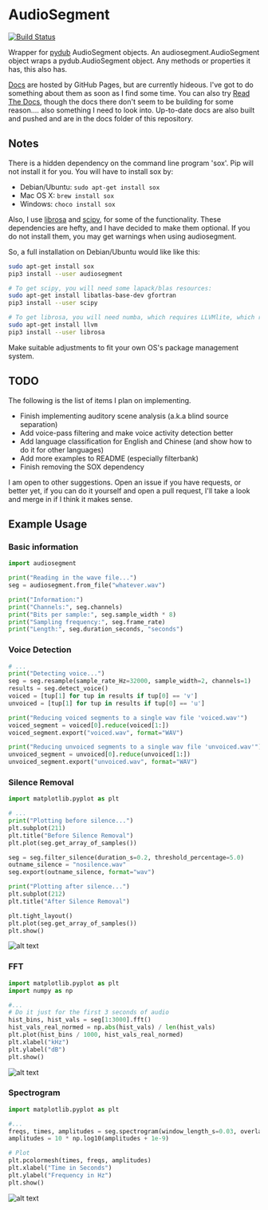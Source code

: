 # AudioSegment

[![Build Status](https://travis-ci.org/MaxStrange/AudioSegment.svg?branch=master)](https://travis-ci.org/MaxStrange/AudioSegment)

Wrapper for [pydub](https://github.com/jiaaro/pydub) AudioSegment objects. An audiosegment.AudioSegment object wraps
a pydub.AudioSegment object. Any methods or properties it has, this also has.

[Docs](https://maxstrange.github.io/AudioSegment/) are hosted by GitHub Pages, but are currently hideous. I've got to do
something about them as soon as I find some time. You can also try [Read The Docs](https://audiosegment.readthedocs.io/en/latest/),
though the docs there don't seem to be building for some reason.... also something I need to look into. Up-to-date docs
are also built and pushed and are in the docs folder of this repository.

## Notes

There is a hidden dependency on the command line program 'sox'. Pip will not install it for you.
You will have to install sox by:

- Debian/Ubuntu: `sudo apt-get install sox`
- Mac OS X: `brew install sox`
- Windows: `choco install sox`

Also, I use [librosa](https://github.com/librosa/librosa) and [scipy](https://www.scipy.org/), for some of the functionality.
These dependencies are hefty, and I have decided to make them optional. If you do not install them, you may get warnings
when using audiosegment.

So, a full installation on Debian/Ubuntu would like like this:

```bash
sudo apt-get install sox
pip3 install --user audiosegment

# To get scipy, you will need some lapack/blas resources:
sudo apt-get install libatlas-base-dev gfortran
pip3 install --user scipy

# To get librosa, you will need numba, which requires LLVMlite, which requires LLVM.
sudo apt-get install llvm
pip3 install --user librosa
```

Make suitable adjustments to fit your own OS's package management system.

## TODO

The following is the list of items I plan on implementing.

- Finish implementing auditory scene analysis (a.k.a blind source separation)
- Add voice-pass filtering and make voice activity detection better
- Add language classification for English and Chinese (and show how to do it for other languages)
- Add more examples to README (especially filterbank)
- Finish removing the SOX dependency

I am open to other suggestions. Open an issue if you have requests, or better yet, if you can do it yourself and open
a pull request, I'll take a look and merge in if I think it makes sense.

## Example Usage

### Basic information

```python
import audiosegment

print("Reading in the wave file...")
seg = audiosegment.from_file("whatever.wav")

print("Information:")
print("Channels:", seg.channels)
print("Bits per sample:", seg.sample_width * 8)
print("Sampling frequency:", seg.frame_rate)
print("Length:", seg.duration_seconds, "seconds")
```

### Voice Detection

```python
# ...
print("Detecting voice...")
seg = seg.resample(sample_rate_Hz=32000, sample_width=2, channels=1)
results = seg.detect_voice()
voiced = [tup[1] for tup in results if tup[0] == 'v']
unvoiced = [tup[1] for tup in results if tup[0] == 'u']

print("Reducing voiced segments to a single wav file 'voiced.wav'")
voiced_segment = voiced[0].reduce(voiced[1:])
voiced_segment.export("voiced.wav", format="WAV")

print("Reducing unvoiced segments to a single wav file 'unvoiced.wav'")
unvoiced_segment = unvoiced[0].reduce(unvoiced[1:])
unvoiced_segment.export("unvoiced.wav", format="WAV")
```

### Silence Removal

```python
import matplotlib.pyplot as plt

# ...
print("Plotting before silence...")
plt.subplot(211)
plt.title("Before Silence Removal")
plt.plot(seg.get_array_of_samples())

seg = seg.filter_silence(duration_s=0.2, threshold_percentage=5.0)
outname_silence = "nosilence.wav"
seg.export(outname_silence, format="wav")

print("Plotting after silence...")
plt.subplot(212)
plt.title("After Silence Removal")

plt.tight_layout()
plt.plot(seg.get_array_of_samples())
plt.show()
```

![alt text](docs/images/silencecompare.png "Silence Removal")

### FFT

```python
import matplotlib.pyplot as plt
import numpy as np

#...
# Do it just for the first 3 seconds of audio
hist_bins, hist_vals = seg[1:3000].fft()
hist_vals_real_normed = np.abs(hist_vals) / len(hist_vals)
plt.plot(hist_bins / 1000, hist_vals_real_normed)
plt.xlabel("kHz")
plt.ylabel("dB")
plt.show()
```

![alt text](docs/images/fft.png "FFT of Fur Elise")

### Spectrogram

```python
import matplotlib.pyplot as plt

#...
freqs, times, amplitudes = seg.spectrogram(window_length_s=0.03, overlap=0.5)
amplitudes = 10 * np.log10(amplitudes + 1e-9)

# Plot
plt.pcolormesh(times, freqs, amplitudes)
plt.xlabel("Time in Seconds")
plt.ylabel("Frequency in Hz")
plt.show()
```

![alt text](docs/images/spectrogram.png "Spectrogram of voice")
